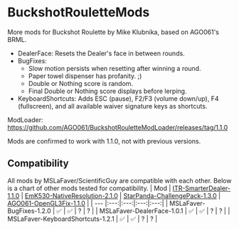 # BuckshotRouletteMods
More mods for Buckshot Roulette by Mike Klubnika, based on AGO061's BRML.

* DealerFace: Resets the Dealer's face in between rounds.
* BugFixes:
  * Slow motion persists when resetting after winning a round.
  * Paper towel dispenser has profanity. ;)
  * Double or Nothing score is random.
  * Final Double or Nothing score displays before lerping.
* KeyboardShortcuts: Adds ESC (pause), F2/F3 (volume down/up), F4 (fullscreen), and all available waiver signature keys as shortcuts.

ModLoader: https://github.com/AGO061/BuckshotRouletteModLoader/releases/tag/1.1.0

Mods are confirmed to work with 1.1.0, not with previous versions.

## Compatibility
All mods by MSLaFaver/ScientificGuy are compatible with each other. Below is a chart of other mods tested for compatibility.
| Mod | [ITR-SmarterDealer-1.1.0](https://github.com/ITR13/BuckshotRouletteMods/releases/latest) | [EmK530-NativeResolution-2.1.0](https://github.com/EmK530/BRMods/tree/main/BRML/NativeResolution/Release) | [StarPanda-ChallengePack-1.3.0](https://github.com/StarPandaBeg/ChallengePack/tree/main) | [AGO061-OpenGL3Fix-1.1.0](https://github.com/AGO061/BuckshotRouletteModLoader/blob/main/mods/OpenGL3Fix.md) |
| --- |:---:|:---:|:---:|:---:|
| MSLaFaver-BugFixes-1.2.0 | ✅ | ✅ | ? | ? |
| MSLaFaver-DealerFace-1.0.1 | ✅ | ✅ | ? | ? |
| MSLaFaver-KeyboardShortcuts-1.2.1 | ✅ | ✅ | ? | ? |
